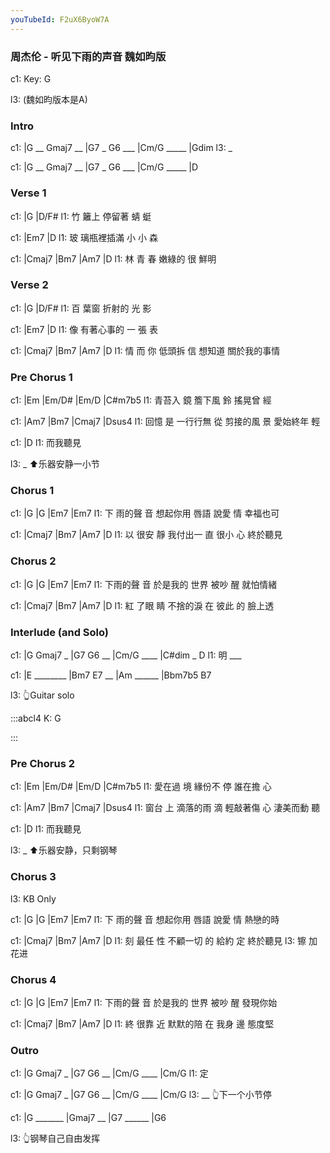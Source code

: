 ```yaml
---
youTubeId: F2uX6ByoW7A
---
```


### 周杰伦 - 听见下雨的声音 魏如昀版

c1: Key: G

l3:  (魏如昀版本是A)

### Intro

c1: |G __ Gmaj7 __ |G7 _ G6 ___ |Cm/G _____ |Gdim
l3:  _

c1: |G __ Gmaj7 __ |G7 _ G6 ___ |Cm/G _____ |D

### Verse 1

c1:   |G             |D/F#
l1: 竹 籬上 停留著 蜻 蜓

c1:   |Em7          |D
l1: 玻 璃瓶裡插滿 小 小 森

c1: |Cmaj7  |Bm7       |Am7    |D
l1:  林   青 春  嫩綠的 很 鮮明

### Verse 2

c1:   |G             |D/F#
l1: 百 葉窗 折射的 光 影

c1:   |Em7          |D
l1: 像 有著心事的 一 張 表

c1: |Cmaj7  |Bm7      |Am7      |D
l1:  情   而 你 低頭拆 信 想知道  關於我的事情

### Pre Chorus 1

c1: |Em      |Em/D#    |Em/D     |C#m7b5
l1:    青苔入 鏡 簷下風 鈴 搖晃曾 經

c1:     |Am7        |Bm7        |Cmaj7      |Dsus4
l1: 回憶 是 一行行無 從 剪接的風 景 愛始終年 輕

c1: |D
l1:    而我聽見

l3: _ ⬆️乐器安静一小节

### Chorus 1

c1: |G        |G          |Em7      |Em7
l1:  下 雨的聲 音 想起你用 唇語 說愛 情 幸福也可

c1: |Cmaj7    |Bm7        |Am7    |D
l1:  以   很安 靜 我付出一 直 很小 心 終於聽見

### Chorus 2

c1: |G        |G         |Em7      |Em7
l1:  下雨的聲 音 於是我的 世界 被吵 醒 就怕情緒

c1: |Cmaj7    |Bm7        |Am7    |D
l1:  紅   了眼 睛 不捨的淚 在 彼此 的 臉上透


### Interlude (and Solo)

c1: |G  Gmaj7 _ |G7  G6 __ |Cm/G ____ |C#dim _ D
l1:  明          ___

c1: |E ________ |Bm7  E7 __ |Am ______ |Bbm7b5 B7

l3:  👆Guitar solo

:::abcl4
K: G

:::

### Pre Chorus 2

c1: |Em      |Em/D#    |Em/D     |C#m7b5
l1:    愛在過 境 緣份不 停 誰在擔 心

c1:     |Am7        |Bm7        |Cmaj7      |Dsus4
l1: 窗台 上 滴落的雨 滴 輕敲著傷 心 淒美而動 聽

c1: |D
l1:    而我聽見

l3: _ ⬆️乐器安静，只剩钢琴

### Chorus 3

l3: KB Only

c1: |G        |G          |Em7      |Em7
l1:  下 雨的聲 音 想起你用 唇語 說愛 情 熱戀的時

c1: |Cmaj7    |Bm7        |Am7     |D
l1:  刻   最任 性 不顧一切 的  給約 定    終於聽見
l3:                          镲     加花进

### Chorus 4

c1: |G        |G         |Em7      |Em7
l1:  下雨的聲 音 於是我的 世界 被吵 醒 發現你始

c1: |Cmaj7    |Bm7        |Am7    |D
l1:  終   很靠 近 默默的陪 在 我身 邊 態度堅

### Outro

c1: |G  Gmaj7 _ |G7  G6 __ |Cm/G ____ |Cm/G
l1:  定

c1: |G  Gmaj7 _ |G7  G6 __ |Cm/G ____ |Cm/G
l3:  __                                👆下一个小节停

c1: |G  _______ |Gmaj7 __ |G7 ______ |G6

l3:  👆钢琴自己自由发挥
